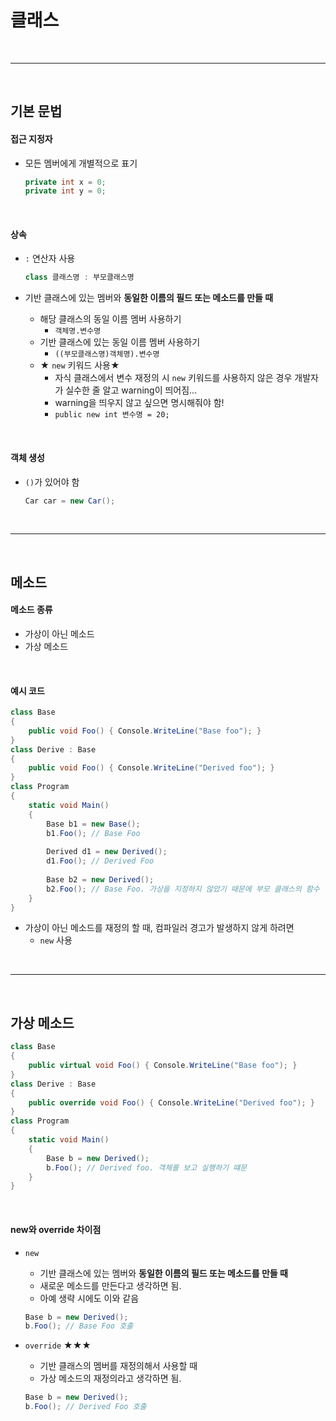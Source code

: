 # 클래스

<br>

---

<br>

## 기본 문법

#### 접근 지정자

* 모든 멤버에게 개별적으로 표기

  ```c#
  private int x = 0;
  private int y = 0;
  ```

<br>

#### 상속

* `:` 연산자 사용

  ```c#
  class 클래스명 : 부모클래스명
  ```

* 기반 클래스에 있는 멤버와 **동일한 이름의 필드 또는 메소드를 만들 때**
  * 해당 클래스의 동일 이름 멤버 사용하기
    * `객체명.변수명`
  * 기반 클래스에 있는 동일 이름 멤버 사용하기
    * `((부모클래스명)객체명).변수명`
  * ★ `new` 키워드 사용★
    * 자식 클래스에서 변수 재정의 시 `new` 키워드를 사용하지 않은 경우 개발자가 실수한 줄 알고 warning이 띄어짐...
    * warning을 띄우지 않고 싶으면 명시해줘야 함!
    * `public new int 변수명 = 20;`

<br>

#### 객체 생성

* `()`가 있어야 함

  ```c#
  Car car = new Car();
  ```

<br>

---

<br>

## 메소드

#### 메소드 종류

* 가상이 아닌 메소드
* 가상 메소드

<br>

#### 예시 코드

```c#
class Base
{
	public void Foo() { Console.WriteLine("Base foo"); }
}
class Derive : Base
{
	public void Foo() { Console.WriteLine("Derived foo"); }
}
class Program
{
	static void Main()
	{
		Base b1 = new Base();
		b1.Foo(); // Base Foo
		
		Derived d1 = new Derived();
		d1.Foo(); // Derived Foo
		
		Base b2 = new Derived();
		b2.Foo(); // Base Foo. 가상을 지정하지 않았기 때문에 부모 클래스의 함수 실행됨
	}
}
```

* 가상이 아닌 메소드를 재정의 할 때, 컴파일러 경고가 발생하지 않게 하려면
  * `new` 사용

<br>

---

<br>

## 가상 메소드

```c#
class Base
{
	public virtual void Foo() { Console.WriteLine("Base foo"); }
}
class Derive : Base
{
	public override void Foo() { Console.WriteLine("Derived foo"); }
}
class Program
{
	static void Main()
	{
		Base b = new Derived();
		b.Foo(); // Derived foo. 객체를 보고 실행하기 떄문
	}
}
```

<br>

#### new와 override 차이점

* `new`

  * 기반 클래스에 있는 멤버와 **동일한 이름의 필드 또는 메소드를 만들 때**
  * 새로운 메소드를 만든다고 생각하면 됨.
  * 아예 생략 시에도 이와 같음

  ```c#
  Base b = new Derived();
  b.Foo(); // Base Foo 호출
  ```

* `override` ★★★

  * 기반 클래스의 멤버를 재정의해서 사용할 때
  * 가상 메소드의 재정의라고 생각하면 됨.

  ```c#
  Base b = new Derived();
  b.Foo(); // Derived Foo 호출
  ```

  

